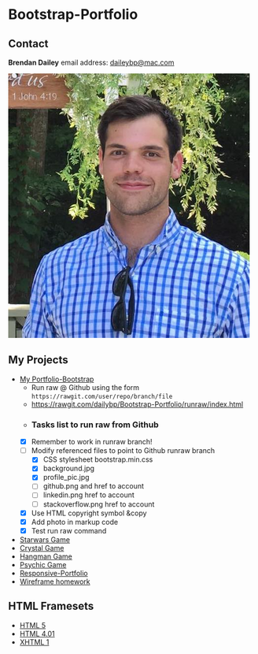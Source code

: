 # Bootstrap-Portfolio
## Contact
**Brendan Dailey** email address: daileybp@mac.com

![](https://github.com/dailybp/Bootstrap-Portfolio/blob/master/assets/images/profile_pic.jpg?raw=true)

## My Projects
- [My Portfolio-Bootstrap](https://github.com/dailybp/Bootstrap-Portfolio)
    - Run raw @ Github using the form `https://rawgit.com/user/repo/branch/file`
    - https://rawgit.com/dailybp/Bootstrap-Portfolio/runraw/index.html
    - ### Tasks list to run raw from Github
    - [x] Remember to work in runraw branch!
    - [ ] Modify referenced files to point to Github runraw branch
        - [x] CSS stylesheet bootstrap.min.css
        - [x] background.jpg
        - [x] profile_pic.jpg
        - [ ] github.png and href to account
        - [ ] linkedin.png href to account
        - [ ] stackoverflow.png href to account
    - [x] Use HTML copyright symbol &copy
    - [x] Add photo in markup code
    - [x] Test run raw command     

- [Starwars Game](https://github.com/dailybp/Star_Wars_Game)
- [Crystal Game](https://github.com/dailybp/Crystal_Game)
- [Hangman Game](https://github.com/dailybp/Hangman_Game)
- [Psychic Game](Psychic-Game)
- [Responsive-Portfolio](https://github.com/dailybp/Responsive-Portfolio)
- [Wireframe homework](https://github.com/dailybp/HW-Wireframe)
## HTML Framesets
- [HTML 5](framesets/html5-framework)
- [HTML 4.01](framesets/html5-framework)
- [XHTML 1](framesets/xhtml1_frameset)
